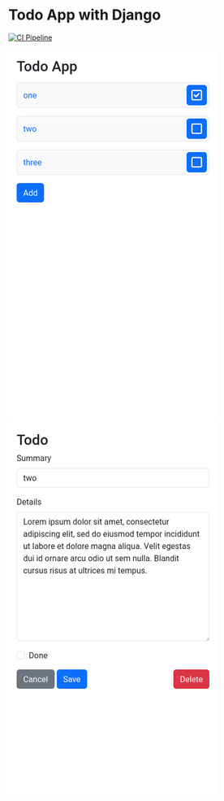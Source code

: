 # Todo App with Django

[![CI Pipeline](https://github.com/blankzero0/todoapp-django/actions/workflows/main.yml/badge.svg)](https://github.com/blankzero0/todoapp-django/actions/workflows/main.yml)

![list](./docs/list.png)
![edit](./docs/edit.png)
